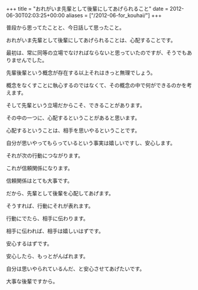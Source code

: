 +++
title = "おれがいま先輩として後輩にしてあげられること"
date = 2012-06-30T02:03:25+00:00
aliases = ["/2012-06-for_kouhai/"]
+++

普段から思ってたことと、今日話して思ったこと。

おれがいま先輩として後輩にしてあげられることは、心配することです。 

最初は、常に同等の立場でなければならないと思っていたのですが、そうでもありませんでした。

先輩後輩という概念が存在する以上それはきっと無理でしょう。

概念をなくすことに執心するのではなくて、その概念の中で何ができるのかを考えます。 

そして先輩という立場だからこそ、できることがあります。

その中の一つに、心配するということがあると思います。

心配するということは、相手を思いやるということです。

自分が思いやってもらっているという事実は嬉しいですし、安心します。

それが次の行動につながります。

これが信頼関係になります。 

信頼関係はとても大事です。 

だから、先輩として後輩を心配してあげます。

そうすれば、行動にそれが表れます。

行動にでたら、相手に伝わります。

相手に伝われば、相手は嬉しいはずです。

安心するはずです。

安心したら、もっとがんばれます。 

自分は思いやられているんだ、と安心させてあげたいです。

大事な後輩ですから。

